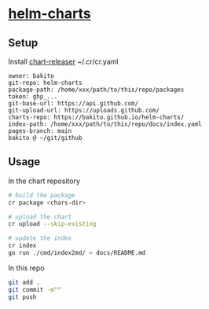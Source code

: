 # [helm-charts](https://bakito.github.io/helm-charts/)

## Setup

Install [chart-releaser](https://github.com/helm/chart-releaser)
~/.cr/cr.yaml

```ỳaml
owner: bakito
git-repo: helm-charts
package-path: /home/xxx/path/to/this/repo/packages
token: ghp_...
git-base-url: https://api.github.com/
git-upload-url: https://uploads.github.com/
charts-repo: https://bakito.github.io/helm-charts/
index-path: /home/xxx/path/to/this/repo/docs/index.yaml
pages-branch: main
bakito @ ~/git/github

```

## Usage

In the chart repository

```bash
# build the package
cr package <chars-dir>

# upload the chart
cr upload --skip-existing

# update the index
cr index
go run ./cmd/index2md/ > docs/README.md
```

In this repo

```bash
git add .
git commit -m""
git push
```
